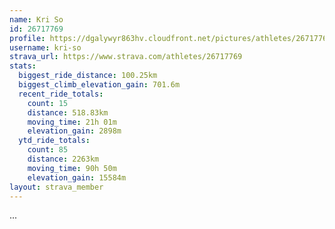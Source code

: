 ```yaml
---
name: Kri So
id: 26717769
profile: https://dgalywyr863hv.cloudfront.net/pictures/athletes/26717769/7761026/13/large.jpg
username: kri-so
strava_url: https://www.strava.com/athletes/26717769
stats:
  biggest_ride_distance: 100.25km
  biggest_climb_elevation_gain: 701.6m
  recent_ride_totals:
    count: 15
    distance: 518.83km
    moving_time: 21h 01m
    elevation_gain: 2898m
  ytd_ride_totals:
    count: 85
    distance: 2263km
    moving_time: 90h 50m
    elevation_gain: 15584m
layout: strava_member
--- 
```

...
